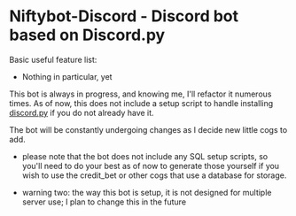 # Niftybot-Discord - Discord bot based on Discord.py

Basic useful feature list:

 * Nothing in particular, yet


This bot is always in progress, and knowing me, I'll refactor it numerous times.  As of now, this does not include a setup script to handle installing [discord.py](https://github.com/Rapptz/discord.py) if you do not already have it.

The bot will be constantly undergoing changes as I decide new little cogs to add.

* please note that the bot does not include any SQL setup scripts, so you'll need to do your best as of now to generate those yourself if you wish to use the credit_bet or other cogs that use a database for storage.

* warning two: the way this bot is setup, it is not designed for multiple server use; I plan to change this in the future
